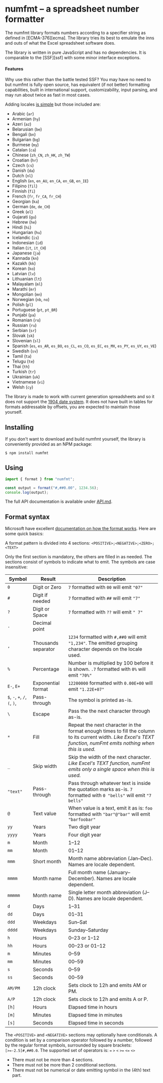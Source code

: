 # numfmt – a spreadsheet number formatter

The numfmt library formats numbers according to a specifier string as defined in [ECMA-376][ecma]. The library tries its best to emulate the inns and outs of what the Excel spreadsheet software does.

The library is written in pure JavaScript and has no dependencies. It is comparable to the [SSF][ssf] with some minor interface exceptions.


#### Features

Why use this rather than the battle tested SSF? You may have no need to but numfmt is fully open source, has equivalent (if not better) formatting capabilities, built in international support, customizability, input parsing, and may run about twice as fast in most cases.

Adding locales <a href="#numfmt-addlocale-data-tag">is simple</a> but those included are:

* Arabic (`ar`)
* Armenian (`hy`)
* Azeri (`az`)
* Belarusian (`be`)
* Bengali (`bn`)
* Bulgarian (`bg`)
* Burmese (`my`)
* Catalan (`ca`)
* Chinese (`zh_CN`, `zh_HK`, `zh_TW`)
* Croatian (`hr`)
* Czech (`cs`)
* Danish (`da`)
* Dutch (`nl`)
* English (`en`, `en_AU`, `en_CA`, `en_GB`, `en_IE`)
* Filipino (`fil`)
* Finnish (`fi`)
* French (`fr`, `fr_CA`, `fr_CH`)
* Georgian (`ka`)
* German (`de`, `de_CH`)
* Greek (`el`)
* Gujarati (`gu`)
* Hebrew (`he`)
* Hindi (`hi`)
* Hungarian (`hu`)
* Icelandic (`is`)
* Indonesian (`id`)
* Italian (`it`, `it_CH`)
* Japanese (`ja`)
* Kannada (`kn`)
* Kazakh (`kk`)
* Korean (`ko`)
* Latvian (`lv`)
* Lithuanian (`lt`)
* Malayalam (`ml`)
* Marathi (`mr`)
* Mongolian (`mn`)
* Norwegian (`nb`, `no`)
* Polish (`pl`)
* Portuguese (`pt`, `pt_BR`)
* Punjabi (`pa`)
* Romanian (`ro`)
* Russian (`ru`)
* Serbian (`sr`)
* Slovak (`sk`)
* Slovenian (`sl`)
* Spanish (`es`, `es_AR`, `es_BO`, `es_CL`, `es_CO`, `es_EC`, `es_MX`, `es_PY`, `es_UY`, `es_VE`)
* Swedish (`sv`)
* Tamil (`ta`)
* Telugu (`te`)
* Thai (`th`)
* Turkish (`tr`)
* Ukrainian (`uk`)
* Vietnamese (`vi`)
* Welsh (`cy`)

The library is made to work with current generation spreadsheets and so it does not support the [1904 date system](https://docs.microsoft.com/en-us/office/troubleshoot/excel/1900-and-1904-date-system). It does not have built in tables for formats addressable by offsets, you are expected to maintain those yourself.


## Installing

If you don't want to download and build numfmt yourself, the library is conveniently provided as an NPM package:

```
$ npm install numfmt
```


## Using

```js
import { format } from "numfmt";

const output = format("#,##0.00", 1234.56);
console.log(output);
```

The full API documentation is available under [API.md](API.md).


## Format syntax

Microsoft have excellent [documentation on how the format works](https://support.microsoft.com/en-us/office/review-guidelines-for-customizing-a-number-format-c0a1d1fa-d3f4-4018-96b7-9c9354dd99f5). Here are some quick basics:

A format pattern is divided into 4 sections: `<POSITIVE>;<NEGATIVE>;<ZERO>;<TEXT>`

Only the first section is mandatory, the others are filled in as needed. The sections consist of symbols to indicate what to emit. The symbols are case insensitive:

| Symbol | Result | Description
|-- |-- |--
| `0`   | Digit or Zero   | `7` formatted with `00` will emit `"07"`
| `#`   | Digit if needed   | `7` formatted with `##` will emit `"7"`
| `?`   | Digit or Space  | `7` formatted with `??` will emit `" 7"`
| `.`   | Decimal point   |
| `,`   | Thousands separator   |  `1234` formatted with `#,##0` will emit `"1,234"`. The emitted grouping character depends on the locale used.
| `%`   | Percentage  | Number is multiplied by 100 before it is shown.  `.7` formatted with `0%` will emit `"70%"`
| `E-`, `E+` | Exponential format | `12200000` formatted with `0.00E+00` will emit `"1.22E+07"`
| `$`, `-`, `+`, `/`, `(`, `)`,  ` ` | Pass-through | The symbol is printed as-is.
| `\` | Escape | Pass the the next character through as-is.
| `*` | Fill | Repeat the next character in the format enough times to fill the column to its current width. *Like Excel's TEXT function, numFmt emits nothing when this is used.*
| `_` | Skip width | Skip the width of the next character. *Like Excel's TEXT function, numFmt emits only a single space when this is used.*
| `"text"` | Pass-through | Pass through whatever text is inside the quotation marks as-is. `7` formatted with `0 "bells"` will emit `"7 bells"`
| `@` | Text value | When value is a text, emit it as is: `foo` formatted with `"bar"@"bar"` will emit `"barfoobar"`
| `yy` | Years | Two digit year
| `yyyy` | Years | Four digit year
| `m` | Month | 1–12
| `mm` | Month | 01–12
| `mmm` | Short month | Month name abbreviation (Jan–Dec). Names are locale dependent.
| `mmmm` | Month name | Full month name (January–December). Names are locale dependent.
| `mmmmm` | Month name | Single letter month abbreviation (J–D). Names are locale dependent.
| `d` | Days | 1–31
| `dd` | Days | 01–31
| `ddd` | Weekdays | Sun–Sat
| `dddd` | Weekdays | Sunday–Saturday
| `h` | Hours | 0–23 or 1–12
| `hh` | Hours | 00–23 or 01–12
| `m` | Minutes | 0–59
| `mm` | Minutes | 00–59
| `s` | Seconds | 0–59
| `ss` | Seconds | 00–59
| `AM/PM` | 12h clock | Sets clock to 12h and emits AM or PM.
| `A/P` | 12h clock | Sets clock to 12h and emits A or P.
| `[h]` | Hours | Elapsed time in hours
| `[m]` | Minutes | Elapsed time in minutes
| `[s]` | Seconds | Elapsed time in seconds

The `<POSITIVE>` and `<NEGATIVE>` sections may optionally have conditionals. A condition is set by a comparison operator followed by a number, followed by the regular format symbols, surrounded by square brackets: `[>=-2.5]#,##0.0`. The supported set of operators is: `=` `>` `<` `>=` `<=` `<>`
  
* There must not be more than 4 sections.
* There must not be more than 2 conditional sections.
* There must not be numerical or date emitting symbol in the (4th) text part.

